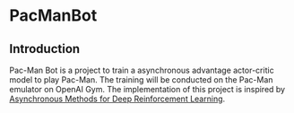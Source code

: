 # PacManBot

## Introduction

Pac-Man Bot is a project to train a asynchronous advantage actor-critic model to play Pac-Man. 
The training will be conducted on the Pac-Man emulator on OpenAI Gym. The implementation of this project is inspired 
by [Asynchronous Methods for Deep Reinforcement Learning](https://arxiv.org/abs/1602.01783).

